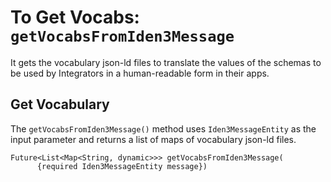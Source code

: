 # To Get Vocabs: `getVocabsFromIden3Message` 
 
It gets the vocabulary json-ld files to translate the values of the schemas to be used by Integrators in a human-readable form in their apps.
 
## Get Vocabulary

The `getVocabsFromIden3Message()` method uses `Iden3MessageEntity` as the input parameter and returns a list of maps of vocabulary json-ld files. 

```
Future<List<Map<String, dynamic>>> getVocabsFromIden3Message(
      {required Iden3MessageEntity message}) 
```


